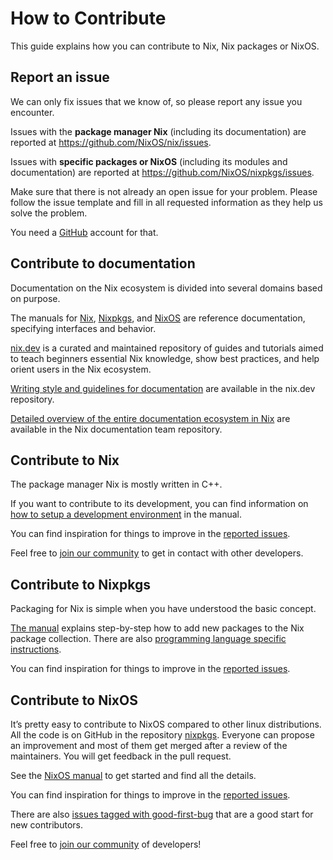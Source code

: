 # How to Contribute

This guide explains how you can contribute to Nix, Nix packages or
NixOS.

## Report an issue

We can only fix issues that we know of, so please report any issue you
encounter.

Issues with the **package manager Nix** (including its documentation)
are reported at <https://github.com/NixOS/nix/issues>.

Issues with **specific packages or NixOS** (including its modules and
documentation) are reported at <https://github.com/NixOS/nixpkgs/issues>.

Make sure that there is not already an open issue for your problem.
Please follow the issue template and fill in all requested information
as they help us solve the problem.

You need a [GitHub] account for that.

[github]: https://github.com/

## Contribute to documentation

Documentation on the Nix ecosystem is divided into several domains based on purpose.

The manuals for [Nix][nix manual], [Nixpkgs][nixpkgs manual], and [NixOS][nixos manual] 
are reference documentation, specifying interfaces and behavior.

[nix.dev] is a curated and maintained repository of guides and tutorials aimed
to teach beginners essential Nix knowledge, show best practices, and help orient
users in the Nix ecosystem.

[Writing style and guidelines for documentation] are available in the nix.dev
repository.

[Detailed overview of the entire documentation ecosystem in Nix] are available
in the Nix documentation team repository.

[nix manual]: https://nixos.org/manual/nix/stable/quick-start.html
[nixpkgs manual]: https://nixos.org/manual/nixpkgs/stable
[nixos manual]: https://nixos.org/manual/nixos/stable
[nix.dev]: https://nix.dev
[Writing style and guidelines for documentation]: https://github.com/NixOS/nix.dev/blob/master/CONTRIBUTING.md#user-content-guidelines
[Detailed overview of the entire documentation ecosystem in Nix]: https://github.com/NixOS/nix.dev/blob/master/maintainers/how-to-contribute-to-documentation.md

## Contribute to Nix

The package manager Nix is mostly written in C++.

If you want to contribute to its development, you can find
information on [how to setup a development environment] in the manual.

You can find inspiration for things to improve in the [reported issues][nix issues].

Feel free to [join our community] to get in
contact with other developers.

[how to setup a development environment]: https://nixos.org/manual/nix/unstable/contributing/hacking.html
[nix issues]: https://github.com/NixOS/nix/issues
[join our community]: https://github.com/NixOS/nixpkgs#community

## Contribute to Nixpkgs

Packaging for Nix is simple when you have understood the basic concept.

[The manual][nixpkgs manual] explains step-by-step how to add new packages to
the Nix package collection. There are also [programming language specific instructions].

You can find inspiration for things to improve in the [reported issues][nixpkgs issues].

[programming language specific instructions]: https://nixos.org/manual/nixpkgs/stable/#chap-language-support
[nixpkgs issues]: https://github.com/NixOS/nixpkgs/issues?page=3&q=is%3Aissue+is%3Aopen+label%3A%228.has%3A+package+%28update%29%22%2C%228.has%3A+package+%28new%29%22%2C%229.needs%3A+package+%28update%29%22%2C%229.needs%3A+package+%28new%29%22%2C%220.kind%3A+packaging+request%22%2C%220.kind%3A+build+failure%22

## Contribute to NixOS

It’s pretty easy to contribute to NixOS compared to other linux
distributions. All the code is on GitHub in the repository [nixpkgs].
Everyone can propose an improvement and most of them get merged after a
review of the maintainers. You will get feedback in the pull request.

See the [NixOS manual][nixos manual dev] to get started and find all the details.

You can find inspiration for things to improve in the [reported issues][nixos issues].

There are also [issues tagged with good-first-bug] that are a good start for new
contributors.

Feel free to [join our community] of developers!

[nixpkgs]: https://github.com/NixOS/nixpkgs
[nixos manual dev]: https://nixos.org/manual/nixos/stable/index.html#ch-development
[nixos issues]: https://github.com/NixOS/nixpkgs/issues?q=is%3Aopen+is%3Aissue+label%3A%226.topic%3A+nixos%22
[issues tagged with good-first-bug]: https://github.com/NixOS/nixpkgs/labels/3.skill%3A%20good-first-bug
